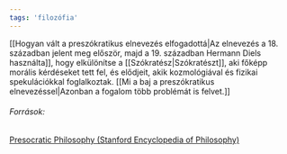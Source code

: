 ```yaml
---
tags: 'filozófia'
---
```

[[Hogyan vált a preszókratikus elnevezés elfogadottá|Az elnevezés a 18. században jelent meg először, majd a 19. században Hermann Diels használta]], hogy elkülönítse a [[Szókratész|Szókratészt]], aki főképp morális kérdéseket tett fel, és elődjeit, akik kozmológiával és fizikai spekulációkkal foglalkoztak. [[Mi a baj a preszókratikus elnevezéssel|Azonban a fogalom több problémát is felvet.]]

###### *Források:*
[Presocratic Philosophy (Stanford Encyclopedia of Philosophy)](https://plato.stanford.edu/entries/presocratics/)

